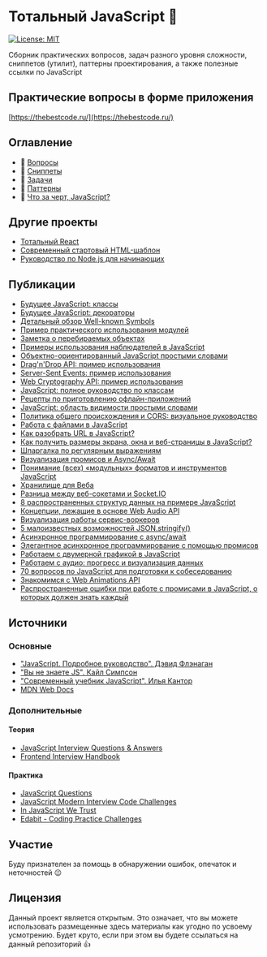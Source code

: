 # Тотальный JavaScript :metal:

[![License: MIT](https://img.shields.io/badge/License-MIT-blue.svg)](https://opensource.org/licenses/MIT)

Сборник практических вопросов, задач разного уровня сложности, сниппетов (утилит), паттерны проектирования, а также полезные ссылки по JavaScript

## Практические вопросы в форме приложения

[https://thebestcode.ru/](https://thebestcode.ru/)

## Оглавление

- :page_with_curl: [Вопросы](./assets/questions.md)
- :page_with_curl: [Сниппеты](./assets/snippets.md)
- :page_with_curl: [Задачи](./assets/tasks.md)
- :page_with_curl: [Паттерны](./assets/patterns/README.md)
- :page_with_curl: [Что за черт, JavaScript?](./assets/wtfjs.md)

## Другие проекты

- <a target="_blank" rel="noopener" href="https://github.com/harryheman/React-Total">Тотальный React</a>
- <a target="_blank" rel="noopener" href="https://moderntemplate.site/">Современный стартовый HTML-шаблон</a>
- <a target="_blank" rel="noopener" href="https://nodejs-guide.ru">Руководство по Node.js для начинающих</a>

## Публикации

- [Будущее JavaScript: классы](https://habr.com/ru/post/538612/)
- [Будущее JavaScript: декораторы](https://habr.com/ru/post/537106/)
- [Детальный обзор Well-known Symbols](https://habr.com/ru/post/529560/)
- [Пример практического использования модулей](https://habr.com/ru/post/527250/)
- [Заметка о перебираемых объектах](https://habr.com/ru/post/526436/)
- [Примеры использования наблюдателей в JavaScript](https://habr.com/ru/post/525536/)
- [Объектно-ориентированный JavaScript простыми словами](https://habr.com/ru/post/522380/)
- [Drag'n'Drop API: пример использования](https://habr.com/ru/post/521394/)
- [Server-Sent Events: пример использования](https://habr.com/ru/post/519982/)
- [Web Cryptography API: пример использования](https://habr.com/ru/post/519378/)
- [JavaScript: полное руководство по классам](https://habr.com/ru/post/518386/)
- [Рецепты по приготовлению офлайн-приложений](https://habr.com/ru/post/517672/)
- [JavaScript: область видимости простыми словами](https://habr.com/ru/post/517338/)
- [Политика общего происхождения и CORS: визуальное руководство](https://habr.com/ru/post/514684/)
- [Работа с файлами в JavaScript](https://habr.com/ru/post/511742/)
- [Как разобрать URL в JavaScript?](https://habr.com/ru/post/510742/)
- [Как получить размеры экрана, окна и веб-страницы в JavaScript?](https://habr.com/ru/post/509258/)
- [Шпаргалка по регулярным выражениям](https://habr.com/ru/post/506994/)
- [Визуализация промисов и Async/Await](https://habr.com/ru/post/501702/)
- [Понимание (всех) «модульных» форматов и инструментов JavaScript](https://habr.com/ru/post/501198/)
- [Хранилище для Веба](https://habr.com/ru/post/500834/)
- [Разница между веб-сокетами и Socket.IO](https://habr.com/ru/post/498996/)
- [8 распространенных структур данных на примере JavaScript](https://habr.com/ru/post/497476/)
- [Концепции, лежащие в основе Web Audio API](https://habr.com/ru/post/495690/)
- [Визуализация работы сервис-воркеров](https://habr.com/ru/post/491840/)
- [5 малоизвестных возможностей JSON.stringify()](https://habr.com/ru/post/491252/)
- [Асинхронное программирование с async/await](https://habr.com/ru/post/491012/)
- [Элегантное асинхронное программирование с помощью промисов](https://habr.com/ru/post/488762/)
- [Работаем с двумерной графикой в JavaScript](https://habr.com/ru/post/487962/)
- [Работаем с аудио: прогресс и визуализация данных](https://habr.com/ru/post/487574/)
- [70 вопросов по JavaScript для подготовки к собеседованию](https://habr.com/ru/post/486820/)
- [Знакомимся с Web Animations API](https://habr.com/ru/post/486454/)
- [Распространенные ошибки при работе с промисами в JavaScript, о которых должен знать каждый](https://habr.com/ru/post/484466/)

## Источники

### Основные

- <a target="_blank" rel="noopener" href="https://thebestcode.ru/public/books/definitive_guide.pdf">"JavaScript. Подробное руководство". Дэвид Флэнаган</a>
- <a target="_blank" rel="noopener" href="https://github.com/azat-io/you-dont-know-js-ru">"Вы не знаете JS". Кайл Симпсон</a>
- <a target="_blank" rel="noopener" href="https://learn.javascript.ru/">"Современный учебник JavaScript". Илья Кантор</a>
- <a target="_blank" rel="noopener" href="https://developer.mozilla.org/ru/">MDN Web Docs</a>

### Дополнительные

#### Теория

- <a target="_blank" rel="noopener" href="https://github.com/sudheerj/javascript-interview-questions">JavaScript Interview Questions & Answers</a>
- <a target="_blank" rel="noopener" href="https://github.com/yangshun/front-end-interview-handbook/blob/master/contents/en/javascript-questions.md">Frontend Interview Handbook</a>

#### Практика

- <a target="_blank" rel="noopener" href="https://github.com/lydiahallie/javascript-questions">JavaScript Questions</a>
- <a target="_blank" rel="noopener" href="https://github.com/sadanandpai/javascript-code-challenges">JavaScript Modern Interview Code Challenges</a>
- <a target="_blank" rel="noopener" href="https://github.com/yeungon/In-JavaScript-we-trust">In JavaScript We Trust</a>
- <a target="_blank" rel="noopener" href="https://edabit.com/challenges">Edabit - Coding Practice Challenges</a>

## Участие

Буду признателен за помощь в обнаружении ошибок, опечаток и неточностей :wink:

## Лицензия

Данный проект является открытым. Это означает, что вы можете использовать размещенные здесь материалы как угодно по усвоему усмотрению. Будет круто, если при этом вы будете ссылаться на данный репозиторий :thumbsup: